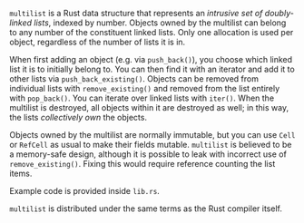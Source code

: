 `multilist` is a Rust data structure that represents an *intrusive set of doubly-linked lists*, indexed by
number. Objects owned by the multilist can belong to any number of the constituent linked lists. Only one
allocation is used per object, regardless of the number of lists it is in.

When first adding an object (e.g. via `push_back()`), you choose which linked list it is to initially belong
to. You can then find it with an iterator and add it to other lists via `push_back_existing()`. Objects can
be removed from individual lists with `remove_existing()` and removed from the list entirely with
`pop_back()`. You can iterate over linked lists with `iter()`. When the multilist is destroyed, all objects
within it are destroyed as well; in this way, the lists *collectively own* the objects.

Objects owned by the multilist are normally immutable, but you can use `Cell` or `RefCell` as usual to make their fields mutable. `multilist` is believed to be a memory-safe design, although it is possible to leak with incorrect use of `remove_existing()`. Fixing this would require reference counting the list items.

Example code is provided inside `lib.rs`.

`multilist` is distributed under the same terms as the Rust compiler itself.
